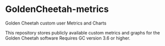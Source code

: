 # GoldenCheetah-metrics
Golden Cheetah custom user Metrics and Charts

This repository stores publicly available custom metrics and graphs for the Golden Cheetah software
Requires GC version 3.6 or higher.
